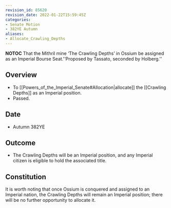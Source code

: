 ```yaml
---
revision_id: 85620
revision_date: 2022-01-22T15:59:45Z
categories:
- Senate Motion
- 382YE Autumn
aliases:
- Allocate_Crawling_Depths
---
```



__NOTOC__
That the Mithril mine ‘The Crawling Depths’ in Ossium be assigned as an Imperial Bourse Seat.''Proposed by Tassato, seconded by Holberg.''
## Overview
* To [[Powers_of_the_Imperial_Senate#Allocation|allocate]] the [[Crawling Depths]] as an Imperial position.
* Passed.

## Date
* Autumn 382YE
## Outcome
* The Crawling Depths will be an Imperial position, and any Imperial citizen is eligible to hold the associated title.
## Constitution
It is worth noting that once Ossium is conquered and assigned to an Imperial nation, the Crawling Depths will remain an Imperial position; there will be no further opportunity to allocate it.